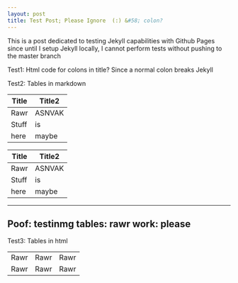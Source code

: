 ```yaml
---
layout: post
title: Test Post; Please Ignore  (:) &#58; colon?
---
```


This is a post dedicated to testing Jekyll capabilities with Github Pages since until I setup Jekyll locally, I cannot perform tests without pushing to the master branch

Test1: Html code for colons in title? Since a normal colon breaks Jekyll

Test2: Tables in markdown

| Title | Title2 |
| ----- | ------ |
| Rawr | ASNVAK |
| Stuff | is |
| here | maybe |

Title | Title2
----- | ------
Rawr | ASNVAK
Stuff | is
here | maybe

---
Poof: testinmg
tables: rawr
work: please
---



Test3: Tables in html
<table>
	<tr>
		<td> Rawr </td>
		<td> Rawr </td>
		<td> Rawr </td>
	</tr>
	<tr>
		<td> Rawr </td>
		<td> Rawr </td>
		<td> Rawr </td>
	</tr>
</table>